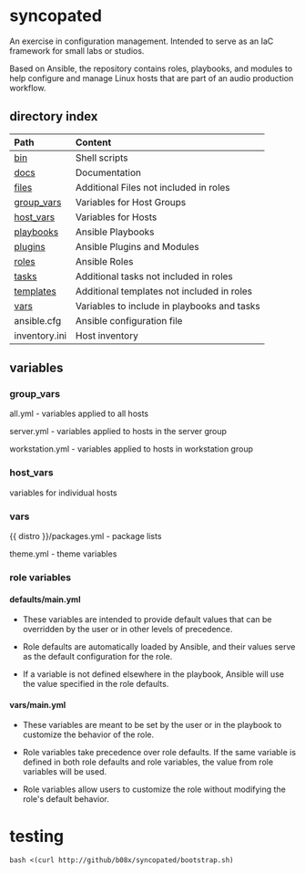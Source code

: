 # syncopated

An exercise in configuration management. Intended to serve as an IaC framework for small labs or studios. 

Based on Ansible, the repository contains roles, playbooks, and modules to help configure and manage Linux hosts that are part of an audio production workflow.

## directory index

|    Path                        |    Content                                                               |
|:-------------------------------|:-------------------------------------------------------------------------|
|    [bin](bin/)                        |    Shell scripts                                                         |
|    [docs](docs/)                       |    Documentation                                                         |
|    [files](files/)                      |    Additional Files not included in roles                                |
|    [group_vars](group_vars/)                 |    Variables for Host Groups                                             |
|    [host_vars](host_vars/)                  |    Variables for Hosts                                                   |
|    [playbooks](playbooks/)                  |    Ansible Playbooks                                                     |
|    [plugins](plugins/)                    |    Ansible Plugins and Modules                                           |
|    [roles](roles/)                      |    Ansible Roles                                                          |
|    [tasks](tasks/)                      |    Additional tasks not included in roles                                |
|    [templates](templates/)                  |    Additional templates not included in roles                            |
|    [vars](vars/)                       |    Variables to include in playbooks and tasks                                     |                              |
|    ansible.cfg                 |    Ansible configuration file                                            |
|    inventory.ini               |    Host inventory                                                        |


## variables


### group_vars

all.yml - variables applied to all hosts

server.yml - variables applied to hosts in the server group

workstation.yml - variables applied to hosts in workstation group

### host_vars

variables for individual hosts

### vars

{{ distro }}/packages.yml - package lists

theme.yml - theme variables

### role variables


#### defaults/main.yml

 * These variables are intended to provide default values that can be overridden by the user or in other levels of precedence.

 * Role defaults are automatically loaded by Ansible, and their values serve as the default configuration for the role.

 * If a variable is not defined elsewhere in the playbook, Ansible will use the value specified in the role defaults.

#### vars/main.yml

 * These variables are meant to be set by the user or in the playbook to customize the behavior of the role.

 * Role variables take precedence over role defaults. If the same variable is defined in both role defaults and role variables, the value from role variables will be used.

 * Role variables allow users to customize the role without modifying the role's default behavior.



# testing

`bash <(curl http://github/b08x/syncopated/bootstrap.sh)`


